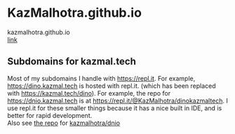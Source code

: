 # KazMalhotra.github.io
kazmalhotra.github.io    
[link](https://kazmal.tech)
## Subdomains for kazmal.tech
Most of my subdomains I handle with https://repl.it. For example, https://dino.kazmal.tech is hosted with repl.it. (which has been replaced with https://kazmal.tech/dino). For example, the repo for https://dnio.kazmal.tech is at https://repl.it/@KazMalhotra/dinokazmaltech. I use repl.it for these smaller things because it has a nice built in IDE, and is better for rapid development.  
Also see [the repo](https://github.com/kazmalhotra/dino) for [kazmalhotra/dnio](https://kazmal.tech/dnio)
